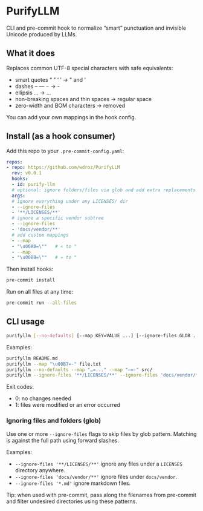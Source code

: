 # PurifyLLM

CLI and pre-commit hook to normalize “smart” punctuation and invisible Unicode produced by LLMs.

## What it does

Replaces common UTF-8 special characters with safe equivalents:

- smart quotes “ ” ‘ ’ -> " and '
- dashes – — − -> -
- ellipsis … -> ...
- non-breaking spaces and thin spaces -> regular space
- zero-width and BOM characters -> removed

You can add your own mappings in the hook config.

## Install (as a hook consumer)

Add this repo to your `.pre-commit-config.yaml`:

```yaml
repos:
- repo: https://github.com/wdroz/PurifyLLM
  rev: v0.0.1
  hooks:
  - id: purify-llm
  # optional: ignore folders/files via glob and add extra replacements
  args:
  # ignore everything under any LICENSES/ dir
  - --ignore-files
  - '**/LICENSES/**'
  # ignore a specific vendor subtree
  - --ignore-files
  - 'docs/vendor/**'
  # add custom mappings
  - --map
  - "\u00AB=\""   # « to "
  - --map
  - "\u00BB=\""   # » to "
```

Then install hooks:

```bash
pre-commit install
```

Run on all files at any time:

```bash
pre-commit run --all-files
```

## CLI usage

```bash
purifyllm [--no-defaults] [--map KEY=VALUE ...] [--ignore-files GLOB ...] [FILES ...]
```

Examples:

```bash
purifyllm README.md
purifyllm --map "\u00B7=-" file.txt
purifyllm --no-defaults --map "…=..." --map "—=-" src/
purifyllm --ignore-files '**/LICENSES/**' --ignore-files 'docs/vendor/**' $(git ls-files)
```

Exit codes:

- 0: no changes needed
- 1: files were modified or an error occurred

### Ignoring files and folders (glob)

Use one or more `--ignore-files` flags to skip files by glob pattern. Matching is against the full path using forward slashes.

Examples:

- `--ignore-files '**/LICENSES/**'` ignore any files under a `LICENSES` directory anywhere.
- `--ignore-files 'docs/vendor/**'` ignore files under `docs/vendor`.
- `--ignore-files '*.md'` ignore markdown files.

Tip: when used with pre-commit, pass along the filenames from pre-commit and filter undesired directories using these patterns.
